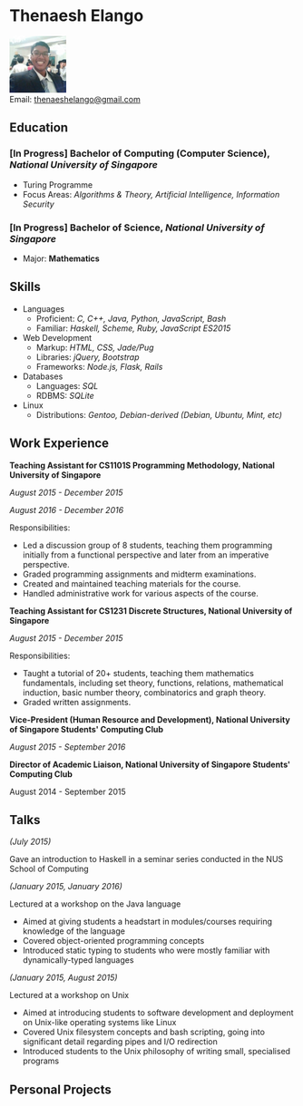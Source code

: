# Thenaesh Elango

<img src="ThenaeshElango.jpg" width="100" /> <br>
Email: [thenaeshelango@gmail.com](thenaeshelango@gmail.com)<br>


## Education

### [In Progress] Bachelor of Computing (Computer Science), _National University of Singapore_

* Turing Programme
* Focus Areas: _Algorithms & Theory, Artificial Intelligence, Information Security_

### [In Progress] Bachelor of Science, _National University of Singapore_

* Major: **Mathematics**

## Skills

* Languages
  * Proficient: _C, C++, Java, Python, JavaScript, Bash_
  * Familiar: _Haskell, Scheme, Ruby, JavaScript ES2015_
* Web Development
  * Markup: _HTML, CSS, Jade/Pug_
  * Libraries: _jQuery, Bootstrap_
  * Frameworks: _Node.js, Flask, Rails_
* Databases
  * Languages: _SQL_
  * RDBMS: _SQLite_
* Linux
  * Distributions: _Gentoo, Debian-derived (Debian, Ubuntu, Mint, etc)_

## Work Experience

**Teaching Assistant for CS1101S Programming Methodology, National University of Singapore**

_August 2015 - December 2015_

_August 2016 - December 2016_

Responsibilities:

* Led a discussion group of 8 students, teaching them programming initially from a functional perspective and later from an imperative perspective.
* Graded programming assignments and midterm examinations.
* Created and maintained teaching materials for the course.
* Handled administrative work for various aspects of the course.


**Teaching Assistant for CS1231 Discrete Structures, National University of Singapore**

_August 2015 - December 2015_

Responsibilities:

* Taught a tutorial of 20+ students, teaching them mathematics fundamentals, including set theory, functions, relations, mathematical induction, basic number theory, combinatorics and graph theory.
* Graded written assignments.


**Vice-President (Human Resource and Development), National University of Singapore Students' Computing Club**

_August 2015 - September 2016_


**Director of Academic Liaison, National University of Singapore Students' Computing Club**

August 2014 - September 2015

## Talks

_(July 2015)_

Gave an introduction to Haskell in a seminar series conducted in the NUS School of Computing


_(January 2015, January 2016)_

Lectured at a workshop on the Java language

* Aimed at giving students a headstart in modules/courses requiring knowledge of the language
* Covered object-oriented programming concepts
* Introduced static typing to students who were mostly familiar with dynamically-typed languages


_(January 2015, August 2015)_

Lectured at a workshop on Unix

* Aimed at introducing students to software development and deployment on Unix-like operating systems like Linux
* Covered Unix filesystem concepts and bash scripting, going into significant detail regarding pipes and I/O redirection
* Introduced students to the Unix philosophy of writing small, specialised programs

## Personal Projects
